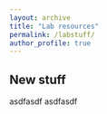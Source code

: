 ```yaml
---
layout: archive
title: "Lab resources"
permalink: /labstuff/
author_profile: true
---
```


## New stuff

asdfasdf
asdfasdf



